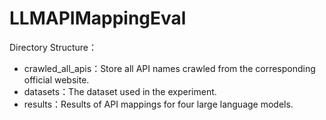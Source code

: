 # LLMAPIMappingEval

Directory Structure：

- crawled_all_apis：Store all API names crawled from the corresponding official website.
- datasets：The dataset used in the experiment.
- results：Results of API mappings for four large language models.